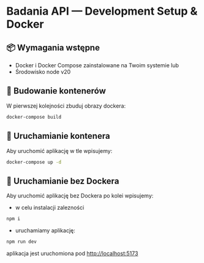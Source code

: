 # Badania API — Development Setup & Docker

## 📦 Wymagania wstępne

- Docker i Docker Compose zainstalowane na Twoim systemie
lub
- Środowisko node v20

## 🔧 Budowanie kontenerów

W pierwszej kolejności zbuduj obrazy dockera:

```bash
docker-compose build
```

## 🔧 Uruchamianie kontenera
Aby uruchomić aplikację w tle wpisujemy:

```bash
docker-compose up -d
```

## 🔧 Uruchamianie bez Dockera
Aby uruchomić aplikację bez Dockera po kolei wpisujemy:
- w celu instalacji zalezności
```bash
npm i
```
- uruchamiamy aplikację:
```bash
npm run dev
```

aplikacja jest uruchomiona pod [http://localhost:5173](http://localhost:5173)
